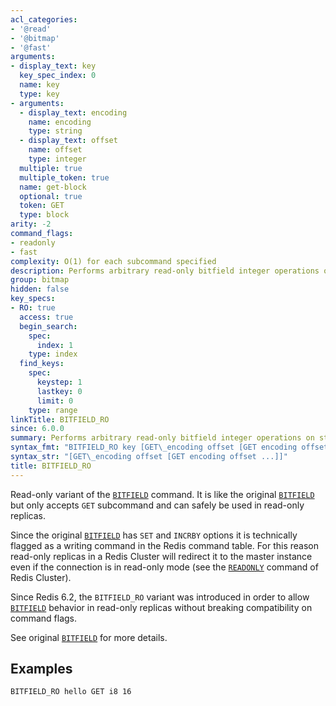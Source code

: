 ```yaml
---
acl_categories:
- '@read'
- '@bitmap'
- '@fast'
arguments:
- display_text: key
  key_spec_index: 0
  name: key
  type: key
- arguments:
  - display_text: encoding
    name: encoding
    type: string
  - display_text: offset
    name: offset
    type: integer
  multiple: true
  multiple_token: true
  name: get-block
  optional: true
  token: GET
  type: block
arity: -2
command_flags:
- readonly
- fast
complexity: O(1) for each subcommand specified
description: Performs arbitrary read-only bitfield integer operations on strings.
group: bitmap
hidden: false
key_specs:
- RO: true
  access: true
  begin_search:
    spec:
      index: 1
    type: index
  find_keys:
    spec:
      keystep: 1
      lastkey: 0
      limit: 0
    type: range
linkTitle: BITFIELD_RO
since: 6.0.0
summary: Performs arbitrary read-only bitfield integer operations on strings.
syntax_fmt: "BITFIELD_RO key [GET\_encoding offset [GET encoding offset ...]]"
syntax_str: "[GET\_encoding offset [GET encoding offset ...]]"
title: BITFIELD_RO
---
```

Read-only variant of the [`BITFIELD`](/commands/bitfield) command.
It is like the original [`BITFIELD`](/commands/bitfield) but only accepts `GET` subcommand and can safely be used in read-only replicas.

Since the original [`BITFIELD`](/commands/bitfield) has `SET` and `INCRBY` options it is technically flagged as a writing command in the Redis command table.
For this reason read-only replicas in a Redis Cluster will redirect it to the master instance even if the connection is in read-only mode (see the [`READONLY`](/commands/readonly) command of Redis Cluster).

Since Redis 6.2, the `BITFIELD_RO` variant was introduced in order to allow [`BITFIELD`](/commands/bitfield) behavior in read-only replicas without breaking compatibility on command flags.

See original [`BITFIELD`](/commands/bitfield) for more details.

## Examples

```
BITFIELD_RO hello GET i8 16
```
